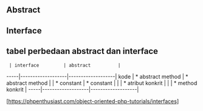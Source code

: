 ## Abstract

## Interface


## tabel perbedaan abstract dan interface
     | interface         | abstract          |
-----|-------------------|-------------------|
kode | * abstract method | * abstract method |
     | * constant        | * constant		 |
     |					 | * atribut konkrit |
     |					 | * method konkrit  |
-----|-------------------|-------------------|


[https://phpenthusiast.com/object-oriented-php-tutorials/interfaces]